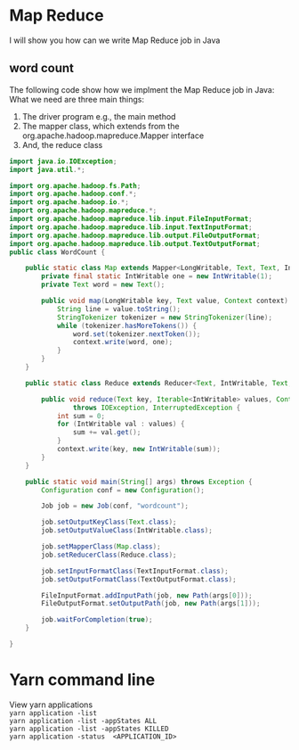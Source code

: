 # Map Reduce
I will show you how can we write Map Reduce job in Java

## word count
The following code show how we implment the Map Reduce job in Java:
What we need are three main things:<br>
1) The driver program e.g., the main method <br>
2) The mapper class, which extends from the org.apache.hadoop.mapreduce.Mapper interface <br>
3) And, the reduce class 

```Java
import java.io.IOException;
import java.util.*;

import org.apache.hadoop.fs.Path;
import org.apache.hadoop.conf.*;
import org.apache.hadoop.io.*;
import org.apache.hadoop.mapreduce.*;
import org.apache.hadoop.mapreduce.lib.input.FileInputFormat;
import org.apache.hadoop.mapreduce.lib.input.TextInputFormat;
import org.apache.hadoop.mapreduce.lib.output.FileOutputFormat;
import org.apache.hadoop.mapreduce.lib.output.TextOutputFormat;
public class WordCount {

    public static class Map extends Mapper<LongWritable, Text, Text, IntWritable> {
        private final static IntWritable one = new IntWritable(1);
        private Text word = new Text();

        public void map(LongWritable key, Text value, Context context) throws IOException, InterruptedException {
            String line = value.toString();
            StringTokenizer tokenizer = new StringTokenizer(line);
            while (tokenizer.hasMoreTokens()) {
                word.set(tokenizer.nextToken());
                context.write(word, one);
            }
        }
    }

    public static class Reduce extends Reducer<Text, IntWritable, Text, IntWritable> {

        public void reduce(Text key, Iterable<IntWritable> values, Context context)
                throws IOException, InterruptedException {
            int sum = 0;
            for (IntWritable val : values) {
                sum += val.get();
            }
            context.write(key, new IntWritable(sum));
        }
    }

    public static void main(String[] args) throws Exception {
        Configuration conf = new Configuration();

        Job job = new Job(conf, "wordcount");

        job.setOutputKeyClass(Text.class);
        job.setOutputValueClass(IntWritable.class);

        job.setMapperClass(Map.class);
        job.setReducerClass(Reduce.class);

        job.setInputFormatClass(TextInputFormat.class);
        job.setOutputFormatClass(TextOutputFormat.class);

        FileInputFormat.addInputPath(job, new Path(args[0]));
        FileOutputFormat.setOutputPath(job, new Path(args[1]));

        job.waitForCompletion(true);
    }

}

```



# Yarn command line
View yarn applications <br>
```yarn application -list``` <br>
```yarn application -list -appStates ALL``` <br>
```yarn application -list -appStates KILLED``` <br>
```yarn application -status  <APPLICATION_ID>``` <br>
